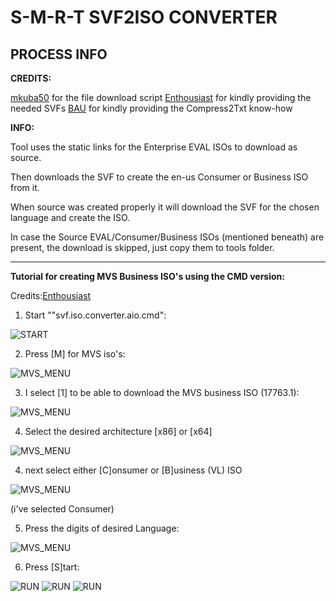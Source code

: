 **S-M-R-T SVF2ISO CONVERTER**
===========================
**PROCESS INFO**
------------------------
**CREDITS:**

[mkuba50](https://forums.mydigitallife.net/members/mkuba50.317641/) for the file download script
[Enthousiast](https://forums.mydigitallife.net/members/enthousiast.104688/) for kindly providing the needed SVFs
[BAU](https://forums.mydigitallife.net/members/bau.58504/) for kindly providing the Compress2Txt know-how

**INFO:**

Tool uses the static links for the Enterprise EVAL ISOs to download as source.

Then downloads the SVF to create the en-us Consumer or Business ISO from it.

When source was created properly it will download the SVF for the chosen language
and create the ISO.


In case the Source EVAL/Consumer/Business ISOs (mentioned beneath) are present, the download is skipped, just copy them
to tools folder.





------------------------
**Tutorial for creating MVS Business ISO's using the CMD version:**

Credits:[Enthousiast](https://forums.mydigitallife.net/members/enthousiast.104688/)

1. Start ""svf.iso.converter.aio.cmd":

![START](https://gitlab.com/s1ave77/svf2isopics/raw/master/svf2.iso.001.jpg)

2. Press [M] for MVS iso's:

![MVS_MENU](https://gitlab.com/s1ave77/svf2isopics/raw/master/svf2.iso.002.jpg)

3. I select [1] to be able to download the MVS business ISO (17763.1):

![MVS_MENU](https://gitlab.com/s1ave77/svf2isopics/raw/master/svf2.iso.003.jpg)

4. Select the desired architecture [x86] or [x64]

![MVS_MENU](https://gitlab.com/s1ave77/svf2isopics/raw/master/svf2.iso.004.jpg)

4. next select either [C]onsumer or [B]usiness (VL) ISO

![MVS_MENU](https://gitlab.com/s1ave77/svf2isopics/raw/master/svf2.iso.004.jpg)

(i've selected Consumer)

5. Press the digits of desired Language:

![MVS_MENU](https://gitlab.com/s1ave77/svf2isopics/raw/master/svf2.iso.005.jpg)

6. Press [S]tart:

![RUN](https://gitlab.com/s1ave77/svf2isopics/raw/master/svf2.iso.006.jpg)
![RUN](https://gitlab.com/s1ave77/svf2isopics/raw/master/svf2.iso.007.jpg)
![RUN](https://gitlab.com/s1ave77/svf2isopics/raw/master/svf2.iso.008.jpg)
